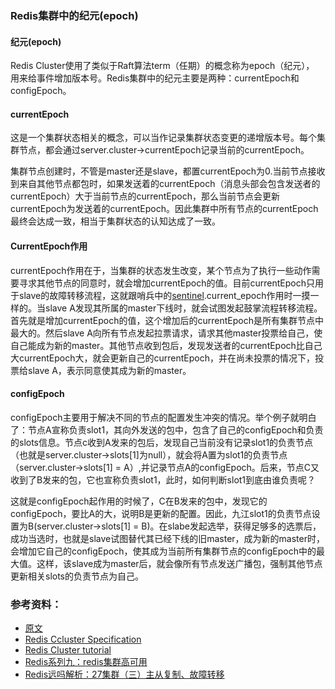 ### Redis集群中的纪元(epoch)

#### 纪元(epoch)
Redis Cluster使用了类似于Raft算法term（任期）的概念称为epoch（纪元）， 用来给事件增加版本号。Redis集群中的纪元主要是两种：currentEpoch和configEpoch。  

#### currentEpoch  
这是一个集群状态相关的概念，可以当作记录集群状态变更的递增版本号。每个集群节点，都会通过server.cluster->currentEpoch记录当前的currentEpoch。  

集群节点创建时，不管是master还是slave，都置currentEpoch为0.当前节点接收到来自其他节点都包时，如果发送着的currentEpoch（消息头部会包含发送者的currentEpoch）大于当前节点的currentEpoch，那么当前节点会更新currentEpoch为发送着的currentEpoch。因此集群中所有节点的currentEpoch最终会达成一致，相当于集群状态的认知达成了一致。  

#### CurrentEpoch作用  

currentEpoch作用在于，当集群的状态发生改变，某个节点为了执行一些动作需要寻求其他节点的同意时，就会增加currentEpoch的值。目前currentEpoch只用于slave的故障转移流程，这就跟哨兵中的[sentinel](https://so.csdn.net/so/search?q=sentinel&spm=1001.2101.3001.7020).current_epoch作用时一摸一样的。当slave A发现其所属的master下线时，就会试图发起鼓掌流程转移流程。首先就是增加currentEpoch的值，这个增加后的currentEpoch是所有集群节点中最大的。然后slave A向所有节点发起拉票请求，请求其他master投票给自己，使自己能成为新的master。其他节点收到包后，发现发送者的currentEpoch比自己大currentEpoch大，就会更新自己的currentEpoch，并在尚未投票的情况下，投票给slave A，表示同意使其成为新的master。  

#### configEpoch  
configEpoch主要用于解决不同的节点的配置发生冲突的情况。举个例子就明白了：节点A宣称负责slot1，其向外发送的包中，包含了自己的configEpoch和负责的slots信息。节点c收到A发来的包后，发现自己当前没有记录slot1的负责节点（也就是server.cluster->slots[1]为null），就会将A置为slot1的负责节点（server.cluster->slots[1] = A）,并记录节点A的configEpoch。后来，节点C又收到了B发来的包，它也宣称负责slot1，此时，如何判断slot1到底由谁负责呢？  

这就是configEpoch起作用的时候了，C在B发来的包中，发现它的configEpoch，要比A的大，说明B是更新的配置。因此，九江slot1的负责节点设置为B(server.cluster->slots[1] = B)。在slabe发起选举，获得足够多的选票后，成功当选时，也就是slave试图替代其已经下线的旧master，成为新的master时，会增加它自己的configEpoch，使其成为当前所有集群节点的configEpoch中的最大值。这样，该slave成为master后，就会像所有节点发送广播包，强制其他节点更新相关slots的负责节点为自己。  

### 参考资料：
- [原文](https://blog.csdn.net/chen_kkw/article/details/82724330)  
- [Redis Ccluster Specification](https://redis.io/docs/reference/cluster-spec/)  
- [Redis Cluster tutorial](https://redis.io/docs/management/scaling/)  
- [Redis系列九：redis集群高可用](https://www.cnblogs.com/leeSmall/p/8414687.html)  
- [Redis远吗解析：27集群（三）主从复制、故障转移](https://www.cnblogs.com/gqtcgq/p/7247042.html)  